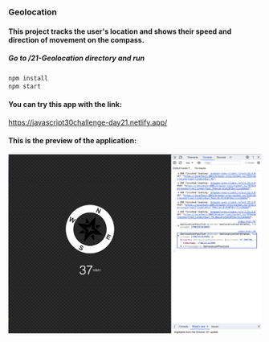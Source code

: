 ### Geolocation
#### This project tracks the user's location and shows their speed and direction of movement on the compass.

##### Go to /21-Geolocation directory and run
```
npm install
npm start
```
#### You can try this app with the link:
https://javascript30challenge-day21.netlify.app/

#### This is the preview of the application:
![Screenshot of deployed app](img/preview.png)
